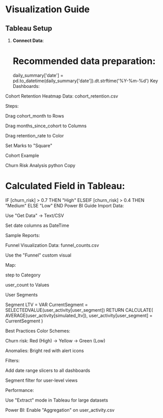 # Visualization Guide

## Tableau Setup

1. **Connect Data**:
   # Recommended data preparation:
   daily_summary['date'] = pd.to_datetime(daily_summary['date']).dt.strftime('%Y-%m-%d')
Key Dashboards:

Cohort Retention Heatmap
Data: cohort_retention.csv

Steps:

Drag cohort_month to Rows

Drag months_since_cohort to Columns

Drag retention_rate to Color

Set Marks to "Square"

Cohort Example

Churn Risk Analysis
python
Copy
# Calculated Field in Tableau:
IF [churn_risk] > 0.7 THEN "High"
ELSEIF [churn_risk] > 0.4 THEN "Medium"
ELSE "Low" END
Power BI Guide
Import Data:

Use "Get Data" → Text/CSV

Set date columns as DateTime

Sample Reports:

Funnel Visualization
Data: funnel_counts.csv

Use the "Funnel" custom visual

Map:

step to Category

user_count to Values

User Segments

Segment LTV = 
VAR CurrentSegment = SELECTEDVALUE(user_activity[user_segment])
RETURN
CALCULATE(
    AVERAGE(user_activity[simulated_ltv]),
    user_activity[user_segment] = CurrentSegment
)

Best Practices
Color Schemes:

Churn risk: Red (High) → Yellow → Green (Low)

Anomalies: Bright red with alert icons

Filters:

Add date range slicers to all dashboards

Segment filter for user-level views

Performance:

Use "Extract" mode in Tableau for large datasets

Power BI: Enable "Aggregation" on user_activity.csv
